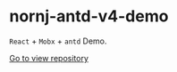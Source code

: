 # nornj-antd-v4-demo

`React` + `Mobx` + `antd` Demo.

[Go to view repository](https://github.com/joe-sky/nornj-antd-v4-demo)
